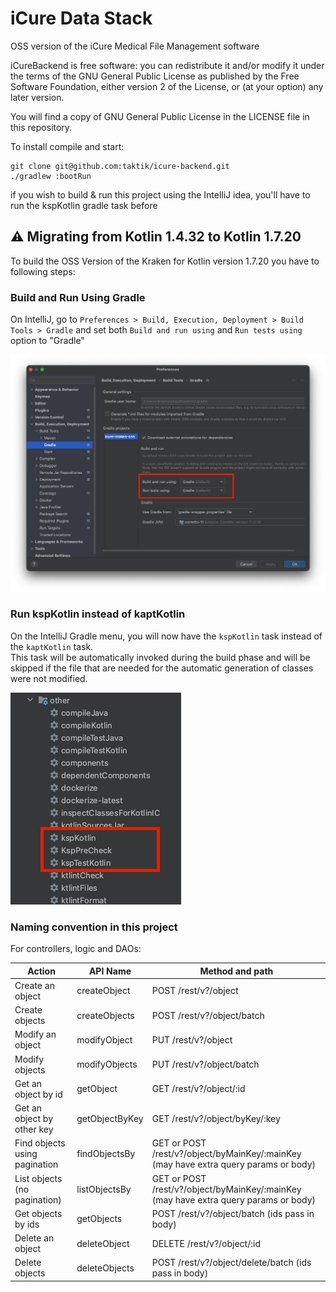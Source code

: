 # iCure Data Stack
OSS version of the iCure Medical File Management software

iCureBackend is free software: you can redistribute it and/or modify
it under the terms of the GNU General Public License as published by
the Free Software Foundation, either version 2 of the License, or
(at your option) any later version.

You will find a copy of GNU General Public License in the LICENSE file in this repository.

To install compile and start:

```
git clone git@github.com:taktik/icure-backend.git
./gradlew :bootRun
```

if you wish to build & run this project using the IntelliJ idea, you'll have to run the kspKotlin gradle task before

## ⚠️ Migrating from Kotlin 1.4.32 to Kotlin 1.7.20

To build the OSS Version of the Kraken for Kotlin version 1.7.20 you have to following steps:

### Build and Run Using Gradle

On IntelliJ, go to `Preferences > Build, Execution, Deployment > Build Tools > Gradle` and set both `Build and run using` and `Run tests using` option to "Gradle"

![Build and run menu](readme/build_and_run_menu.png)

### Run kspKotlin instead of kaptKotlin

On the IntelliJ Gradle menu, you will now have the `kspKotlin` task instead of the `kaptKotlin` task.<br>
This task will be automatically invoked during the build phase and will be skipped if the file that are needed for the automatic generation of classes were not modified.

![Ksp tasks](readme/ksp_tasks.png)


### Naming convention in this project

For controllers, logic and DAOs:

| Action                        | API Name       | Method and path                                                                      |
|-------------------------------|----------------|--------------------------------------------------------------------------------------|
| Create an object              | createObject   | POST /rest/v?/object                                                                 |
| Create objects                | createObjects  | POST /rest/v?/object/batch                                                           |
| Modify an object              | modifyObject   | PUT /rest/v?/object                                                                  |
| Modify objects                | modifyObjects  | PUT /rest/v?/object/batch                                                            |
| Get an object by id           | getObject      | GET /rest/v?/object/:id                                                              |
| Get an object by other key    | getObjectByKey | GET /rest/v?/object/byKey/:key                                                       |
| Find objects using pagination | findObjectsBy  | GET or POST /rest/v?/object/byMainKey/:mainKey (may have extra query params or body) |
| List objects (no pagination)  | listObjectsBy  | GET or POST /rest/v?/object/byMainKey/:mainKey (may have extra query params or body) |
| Get objects by ids            | getObjects     | POST /rest/v?/object/batch (ids pass in body)                                        |
| Delete an object              | deleteObject   | DELETE /rest/v?/object/:id                                                           |
| Delete objects                | deleteObjects  | POST /rest/v?/object/delete/batch (ids pass in body)                                 |

